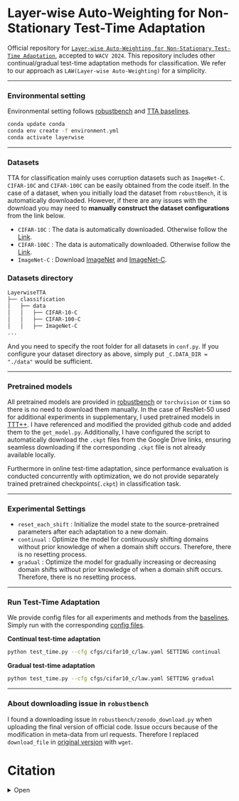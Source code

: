 # Layer-wise Auto-Weighting for Non-Stationary Test-Time Adaptation

Official repository for [```Layer-wise Auto-Weighting for Non-Stationary Test-Time Adaptation```](https://arxiv.org/abs/2311.05858), accepted to ```WACV 2024```. This repository includes other continual/gradual test-time adaptation methods for classification. We refer to our approach as ```LAW(Layer-wise Auto-Weighting)``` for a simplicity. 

---

### Environmental setting
Environmental setting follows [robustbench](https://github.com/RobustBench/robustbench) and [TTA baselines](https://github.com/mariodoebler/test-time-adaptation).

```bash
conda update conda
conda env create -f environment.yml
conda activate layerwise
```

---

### Datasets

TTA for classification mainly uses corruption datasets such as ```ImageNet-C```. ```CIFAR-10C``` and ```CIFAR-100C``` can be easily obtained from the code itself. In the case of a dataset, when you initially load the dataset from ```robustBench```, it is automatically downloaded. However, if there are any issues with the download you may need to **manually construct the dataset configurations** from the link below.

- ```CIFAR-10C``` : The data is automatically downloaded. Otherwise follow the [Link](https://zenodo.org/records/2535967/files/CIFAR-10-C.tar?download=1).
- ```CIFAR-100C``` : The data is automatically downloaded. Otherwise follow the [Link](https://zenodo.org/records/3555552/files/CIFAR-100-C.tar?download=1).
- ```ImageNet-C``` : Download [ImageNet](https://www.image-net.org/download.php) and [ImageNet-C](https://zenodo.org/records/2235448#.Yj2RO_co_mF).

### Datasets directory

```bash
LayerwiseTTA
├── classification
│   ├── data
│   │   ├── CIFAR-10-C
│   │   ├── CIFAR-100-C
│   │   ├── ImageNet-C
...
```

And you need to specify the root folder for all datasets in ```conf.py```. If you configure your dataset directory as above, simply put ```_C.DATA_DIR = "./data"``` would be sufficient.

---

### Pretrained models
All pretrained models are provided in [robustbench](https://github.com/RobustBench/robustbench) or ```torchvision``` or ```timm``` so there is no need to download them manually. In the case of ResNet-50 used for additional experiments in supplementary, I used pretrained models in [TTT++](https://github.com/vita-epfl/ttt-plus-plus/tree/main/cifar).
I have referenced and modified the provided github code and added them to the ```get_model.py```. Additionally, I have configured the script to automatically download the ```.ckpt``` files from the Google Drive links, ensuring seamless downloading if the corresponding ```.ckpt``` file is not already available locally.

Furthermore in online test-time adaptation, since performance evaluation is conducted concurrently with optimization, we do not provide separately trained pretrained checkpoints(```.ckpt```) in classification task.

---

### Experimental Settings
- ```reset_each_shift``` : Initialize the model state to the source-pretrained parameters after each adaptation to a new domain.
- ```continual``` : Optimize the model for continuously shifting domains without prior knowledge of when a domain shift occurs. Therefore, there is no resetting process.
- ```gradual``` : Optimize the model for gradually increasing or decreasing domain shifts without prior knowledge of when a domain shift occurs. Therefore, there is no resetting process.

---

### Run Test-Time Adaptation
We provide config files for all experiments and methods from the [baselines](https://github.com/mariodoebler/test-time-adaptation). Simply run with the corresponding [config files](./classification/cfgs).

**Continual test-time adaptation**

```bash
python test_time.py --cfg cfgs/cifar10_c/law.yaml SETTING continual
```

**Gradual test-time adaptation**

```bash
python test_time.py --cfg cfgs/cifar10_c/law.yaml SETTING gradual
```

---

### About downloading issue in ```robustbench```
I found a downloading issue in ```robustbench/zenodo_download.py``` when uploading the final version of official code. Issue occurs because of the modification in meta-data from url requests. Therefore I replaced ```download_file``` in [original version](https://github.com/RobustBench/robustbench/blob/master/robustbench/zenodo_download.py) with ```wget```.

# Citation

<details>
<summary>Open</summary>
  
```bibtex
@inproceedings{park2024layer,
  title={Layer-wise Auto-Weighting for Non-Stationary Test-Time Adaptation},
  author={Park, Junyoung and Kim, Jin and Kwon, Hyeongjun and Yoon, Ilhoon and Sohn, Kwanghoon},
  booktitle={Proceedings of the IEEE/CVF Winter Conference on Applications of Computer Vision},
  pages={1414--1423},
  year={2024}
}
```

</details>

